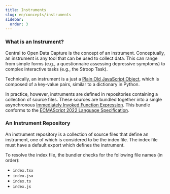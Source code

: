 ```yaml
---
title: Instruments
slug: en/concepts/instruments
sidebar:
  order: 3
---
```


### What is an Instrument?

Central to Open Data Capture is the concept of an instrument. Conceptually, an instrument is any tool that can be used to collect data. This can range from simple forms (e.g., a questionnaire assessing depressive symptoms) to complex interactive tasks (e.g., the Stroop Task).

Technically, an instrument is a just a [Plain Old JavaScript Object](https://developer.mozilla.org/en-US/docs/Web/JavaScript/Reference/Global_Objects/Object), which is composed of a key-value pairs, similar to a dictionary in Python.

In practice, however, instruments are defined in repositories containing a collection of source files. These sources are bundled together into a single asynchronous [Immediately Invoked Function Expression](https://developer.mozilla.org/en-US/docs/Glossary/IIFE). This bundle conforms to the [ECMAScript 2022 Language Specification](https://262.ecma-international.org/13.0/).

### An Instrument Repository

An instrument repository is a collection of source files that define an instrument, one of which is considered to be the index file. The index file must have a default export which defines the instrument.

To resolve the index file, the bundler checks for the following file names (in order):

- `index.tsx`
- `index.jsx`
- `index.ts`
- `index.js`

